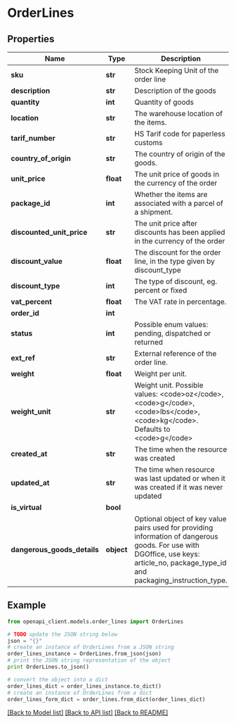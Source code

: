 # OrderLines


## Properties
Name | Type | Description | Notes
------------ | ------------- | ------------- | -------------
**sku** | **str** | Stock Keeping Unit of the order line | [optional] 
**description** | **str** | Description of the goods | [optional] 
**quantity** | **int** | Quantity of goods | [optional] 
**location** | **str** | The warehouse location of the items. | [optional] 
**tarif_number** | **str** | HS Tarif code for paperless customs | [optional] 
**country_of_origin** | **str** | The country of origin of the goods. | [optional] 
**unit_price** | **float** | The unit price of goods in the currency of the order | [optional] 
**package_id** | **int** | Whether the items are associated with a parcel of a shipment. | [optional] 
**discounted_unit_price** | **str** | The unit price after discounts has been applied in the currency of the order | [optional] 
**discount_value** | **float** | The discount for the order line, in the type given by discount_type | [optional] 
**discount_type** | **int** | The type of discount, eg. percent or fixed | [optional] 
**vat_percent** | **float** | The VAT rate in percentage. | [optional] 
**order_id** | **int** |  | [optional] 
**status** | **int** | Possible enum values: pending, dispatched or returned | [optional] 
**ext_ref** | **str** | External reference of the order line. | [optional] 
**weight** | **float** | Weight per unit. | [optional] 
**weight_unit** | **str** | Weight unit. Possible values: &lt;code&gt;oz&lt;/code&gt;, &lt;code&gt;g&lt;/code&gt;, &lt;code&gt;lbs&lt;/code&gt;, &lt;code&gt;kg&lt;/code&gt;. Defaults to &lt;code&gt;g&lt;/code&gt; | [optional] 
**created_at** | **str** | The time when the resource was created | [optional] [readonly] 
**updated_at** | **str** | The time when resource was last updated or when it was created if it was never updated | [optional] [readonly] 
**is_virtual** | **bool** |  | [optional] 
**dangerous_goods_details** | **object** | Optional object of key value pairs used for providing information of dangerous goods. For use with DGOffice, use keys: article_no, package_type_id and packaging_instruction_type. | [optional] 

## Example

```python
from openapi_client.models.order_lines import OrderLines

# TODO update the JSON string below
json = "{}"
# create an instance of OrderLines from a JSON string
order_lines_instance = OrderLines.from_json(json)
# print the JSON string representation of the object
print OrderLines.to_json()

# convert the object into a dict
order_lines_dict = order_lines_instance.to_dict()
# create an instance of OrderLines from a dict
order_lines_form_dict = order_lines.from_dict(order_lines_dict)
```
[[Back to Model list]](../README.md#documentation-for-models) [[Back to API list]](../README.md#documentation-for-api-endpoints) [[Back to README]](../README.md)


